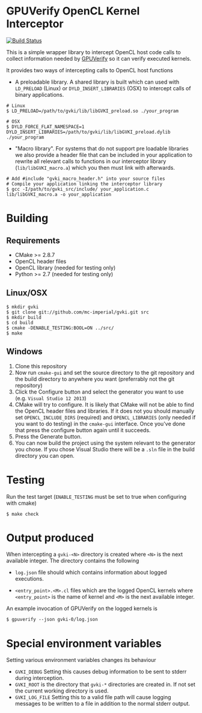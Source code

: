 GPUVerify OpenCL Kernel Interceptor
===================================

[![Build Status](https://travis-ci.org/mc-imperial/gvki.svg?branch=master)](https://travis-ci.org/mc-imperial/gvki)

This is a simple wrapper library to intercept OpenCL host code calls to collect
information needed by [GPUVerify](http://multicore.doc.ic.ac.uk/tools/GPUVerify/) so it can verify executed kernels.

It provides two ways of intercepting calls to OpenCL host functions

* A preloadable library. A shared library is built which
  can used with ``LD_PRELOAD`` (Linux) or ``DYLD_INSERT_LIBRARIES`` (OSX) to
  intercept calls of binary applications.

```
# Linux
$ LD_PRELOAD=/path/to/gvki/lib/libGVKI_preload.so ./your_program

# OSX
$ DYLD_FORCE_FLAT_NAMESPACE=1 DYLD_INSERT_LIBRARIES=/path/to/gvki/lib/libGVKI_preload.dylib ./your_program
```

* "Macro library". For systems that do not support pre loadable libraries we also
  provide a header file that can be included in your application to rewrite all
  relevant calls to functions in our interceptor library
  (``lib/libGVKI_macro.a``) which you then must link with afterwards.

```
# Add #include "gvki_macro_header.h" into your source files
# Compile your application linking the interceptor library
$ gcc -I/path/to/gvki_src/include/ your_application.c lib/libGVKI_macro.a -o your_application
```

Building
========

Requirements
-----------

* CMake >= 2.8.7
* OpenCL header files
* OpenCL library (needed for testing only)
* Python >= 2.7 (needed for testing only)

Linux/OSX
---------

```
$ mkdir gvki
$ git clone git://github.com/mc-imperial/gvki.git src
$ mkdir build
$ cd build
$ cmake -DENABLE_TESTING:BOOL=ON ../src/
$ make
```

Windows
-------

1. Clone this repository
2. Now run ``cmake-gui`` and set the source directory to the git repository and
   the build directory to anywhere you want (preferrably not the git repository)
3. Click the Configure button and select the generator you want to use (e.g.
   ``Visual Studio 12 2013``)
4. CMake will try to configure. It is likely that CMake will not be able to
   find the OpenCL header files and libraries. If it does not you should
   manually set ``OPENCL_INCLUDE_DIRS`` (required) and ``OPENCL_LIBRARIES``
   (only needed if you want to do testing) in the ``cmake-gui`` interface. Once
   you've done that press the configure button again until it succeeds.
5. Press the Generate button.
6. You can now build the project using the system relevant to the generator
   you chose. If you chose Visual Studio there will be a ``.sln`` file in the
   build directory you can open.

Testing
=======

Run the test target (``ENABLE_TESTING`` must be set to true when configuring with cmake)

```
$ make check
```

Output produced
===============

When intercepting a ``gvki-<N>`` directory is created where ``<N>``
is the next available integer. The directory contains the following

* ``log.json`` file should which contains information about logged
  executions.

* ``<entry_point>.<M>.cl`` files which are the logged OpenCL kernels
  where ``<entry_point>`` is the name of kernel and ``<M>`` is the next
  available integer.

An example invocation of GPUVerify on the logged kernels is

```
$ gpuverify --json gvki-0/log.json
```


Special environment variables
=============================

Setting various environment variables changes its behaviour

* ``GVKI_DEBUG`` Setting this causes debug information to be sent to stderr during interception.
* ``GVKI_ROOT`` is the directory that ``gvki-*`` directories are created in. If not set the current working
  directory is used.
* ``GVKI_LOG_FILE`` Setting this to a valid file path will cause logging messages to be written to a file in addition to the normal stderr output.
